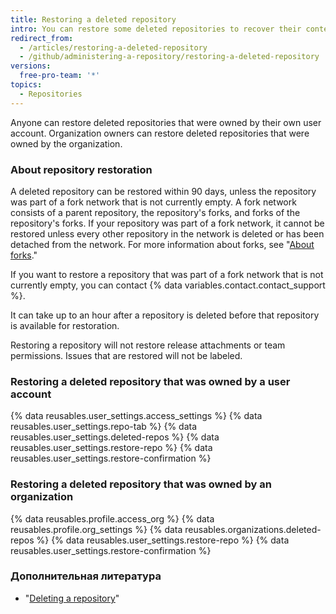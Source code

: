 ```yaml
---
title: Restoring a deleted repository
intro: You can restore some deleted repositories to recover their contents.
redirect_from:
  - /articles/restoring-a-deleted-repository
  - /github/administering-a-repository/restoring-a-deleted-repository
versions:
  free-pro-team: '*'
topics:
  - Repositories
---
```


Anyone can restore deleted repositories that were owned by their own user account. Organization owners can restore deleted repositories that were owned by the organization.

### About repository restoration

A deleted repository can be restored within 90 days, unless the repository was part of a fork network that is not currently empty. A fork network consists of a parent repository, the repository's forks, and forks of the repository's forks. If your repository was part of a fork network, it cannot be restored unless every other repository in the network is deleted or has been detached from the network. For more information about forks, see "[About forks](/articles/about-forks)."

If you want to restore a repository that was part of a fork network that is not currently empty, you can contact {% data variables.contact.contact_support %}.

It can take up to an hour after a repository is deleted before that repository is available for restoration.

Restoring a repository will not restore release attachments or team permissions. Issues that are restored will not be labeled.

### Restoring a deleted repository that was owned by a user account

{% data reusables.user_settings.access_settings %}
{% data reusables.user_settings.repo-tab %}
{% data reusables.user_settings.deleted-repos %}
{% data reusables.user_settings.restore-repo %}
{% data reusables.user_settings.restore-confirmation %}

### Restoring a deleted repository that was owned by an organization


{% data reusables.profile.access_org %}
{% data reusables.profile.org_settings %}
{% data reusables.organizations.deleted-repos %}
{% data reusables.user_settings.restore-repo %}
{% data reusables.user_settings.restore-confirmation %}

### Дополнительная литература

- "[Deleting a repository](/articles/deleting-a-repository)"
